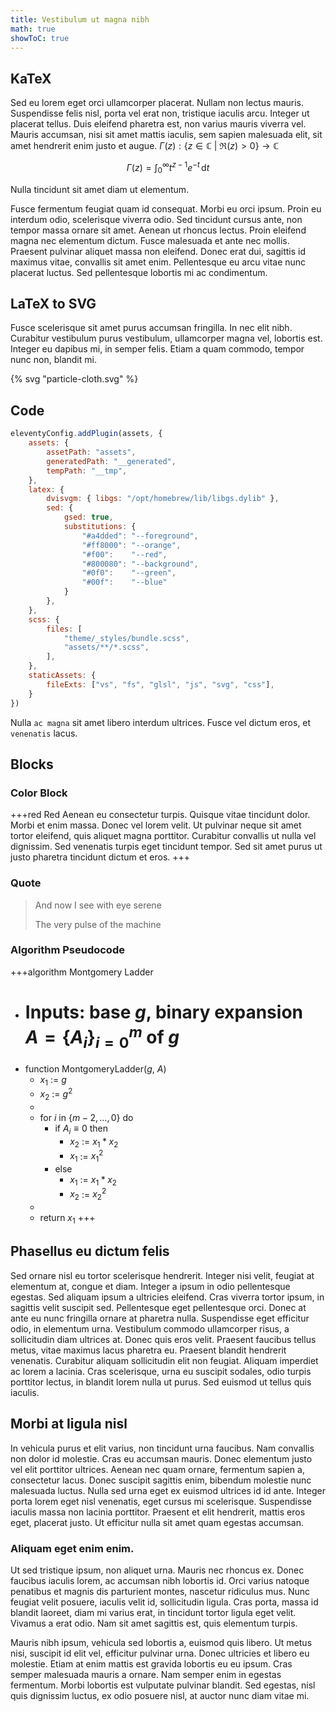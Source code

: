 ```yaml
---
title: Vestibulum ut magna nibh
math: true
showToC: true
---
```


## KaTeX

Sed eu lorem eget orci ullamcorper placerat. Nullam non lectus mauris. Suspendisse felis nisl, porta vel erat non, tristique iaculis arcu. Integer ut placerat tellus. Duis eleifend pharetra est, non varius mauris viverra vel. Mauris accumsan, nisi sit amet mattis iaculis, sem sapien malesuada elit, sit amet hendrerit enim justo et augue. $\Gamma(z) : \{z \in \mathbb{C}\ |\ \mathfrak{R}(z) > 0\} \to \mathbb{C}$

$$
\Gamma(z) = \int_{0}^{\infty} t^{z - 1}e^{-t}\,\mathrm{d}t
$$

Nulla tincidunt sit amet diam ut elementum. 

Fusce fermentum feugiat quam id consequat. Morbi eu orci ipsum. Proin eu interdum odio, scelerisque viverra odio. Sed tincidunt cursus ante, non tempor massa ornare sit amet. Aenean ut rhoncus lectus. Proin eleifend magna nec elementum dictum. Fusce malesuada et ante nec mollis. Praesent pulvinar aliquet massa non eleifend. Donec erat dui, sagittis id maximus vitae, convallis sit amet enim. Pellentesque eu arcu vitae nunc placerat luctus. Sed pellentesque lobortis mi ac condimentum.

## LaTeX to SVG

Fusce scelerisque sit amet purus accumsan fringilla. In nec elit nibh. Curabitur vestibulum purus vestibulum, ullamcorper magna vel, lobortis est. Integer eu dapibus mi, in semper felis. Etiam a quam commodo, tempor nunc non, blandit mi.

{% svg "particle-cloth.svg" %}

## Code

```js
eleventyConfig.addPlugin(assets, {
    assets: {
        assetPath: "assets",
        generatedPath: "__generated",
        tempPath: "__tmp",
    },
    latex: {
        dvisvgm: { libgs: "/opt/homebrew/lib/libgs.dylib" },
        sed: {
            gsed: true,
            substitutions: {
                "#a4dded": "--foreground",
                "#ff8000": "--orange",
                "#f00":    "--red",
                "#800080": "--background",
                "#0f0":    "--green",
                "#00f":    "--blue"
            }
        },
    },
    scss: {
        files: [
            "theme/_styles/bundle.scss",
            "assets/**/*.scss",
        ],
    },
    staticAssets: {
        fileExts: ["vs", "fs", "glsl", "js", "svg", "css"],
    }
})
```

Nulla `ac magna` sit amet libero interdum ultrices. Fusce vel dictum eros, et `venenatis` lacus.

## Blocks

### Color Block
+++red Red
Aenean eu consectetur turpis. Quisque vitae tincidunt dolor. Morbi et enim massa. Donec vel lorem velit. Ut pulvinar neque sit amet tortor eleifend, quis aliquet magna porttitor. Curabitur convallis ut nulla vel dignissim. Sed venenatis turpis eget tincidunt tempor. Sed sit amet purus ut justo pharetra tincidunt dictum et eros.
+++

### Quote
> And now I see with eye serene
>
> The very pulse of the machine

### Algorithm Pseudocode

+++algorithm Montgomery Ladder
- # Inputs: base $g$, binary expansion $A = \{A_i\}_{i=0}^{m}$ of $g$
- function MontgomeryLadder($g$, $A$)
    - $x_1$ := $g$
    - $x_2$ := $g^2$
    - &nbsp;
    - for $i$ in $\{m - 2, \dots, 0\}$ do
        - if $A_i \equiv 0$ then
            - $x_2$ := $x_1 * x_2$
            - $x_1$ := $x_1^2$
        - else
            - $x_1$ := $x_1 * x_2$
            - $x_2$ := $x_2^2$
    - &nbsp;
    - return $x_1$
+++

## Phasellus eu dictum felis

Sed ornare nisl eu tortor scelerisque hendrerit. Integer nisi velit, feugiat at elementum at, congue et diam. Integer a ipsum in odio pellentesque egestas. Sed aliquam ipsum a ultricies eleifend. Cras viverra tortor ipsum, in sagittis velit suscipit sed. Pellentesque eget pellentesque orci. Donec at ante eu nunc fringilla ornare at pharetra nulla. Suspendisse eget efficitur odio, in elementum urna. Vestibulum commodo ullamcorper risus, a sollicitudin diam ultrices at. Donec quis eros velit. Praesent faucibus tellus metus, vitae maximus lacus pharetra eu. Praesent blandit hendrerit venenatis. Curabitur aliquam sollicitudin elit non feugiat. Aliquam imperdiet ac lorem a lacinia. Cras scelerisque, urna eu suscipit sodales, odio turpis porttitor lectus, in blandit lorem nulla ut purus. Sed euismod ut tellus quis iaculis.

## Morbi at ligula nisl

In vehicula purus et elit varius, non tincidunt urna faucibus. Nam convallis non dolor id molestie. Cras eu accumsan mauris. Donec elementum justo vel elit porttitor ultrices. Aenean nec quam ornare, fermentum sapien a, consectetur lacus. Donec suscipit sagittis enim, bibendum molestie nunc malesuada luctus. Nulla sed urna eget ex euismod ultrices id id ante. Integer porta lorem eget nisl venenatis, eget cursus mi scelerisque. Suspendisse iaculis massa non lacinia porttitor. Praesent et elit hendrerit, mattis eros eget, placerat justo. Ut efficitur nulla sit amet quam egestas accumsan.

###  Aliquam eget enim enim.

Ut sed tristique ipsum, non aliquet urna. Mauris nec rhoncus ex. Donec faucibus iaculis lorem, ac accumsan nibh lobortis id. Orci varius natoque penatibus et magnis dis parturient montes, nascetur ridiculus mus. Nunc feugiat velit posuere, iaculis velit id, sollicitudin ligula. Cras porta, massa id blandit laoreet, diam mi varius erat, in tincidunt tortor ligula eget velit. Vivamus a erat odio. Nam sit amet sagittis est, quis elementum turpis.

Mauris nibh ipsum, vehicula sed lobortis a, euismod quis libero. Ut metus nisi, suscipit id elit vel, efficitur pulvinar urna. Donec ultricies et libero eu molestie. Etiam at enim mattis est gravida lobortis eu eu ipsum. Cras semper malesuada mauris a ornare. Nam semper enim in egestas fermentum. Morbi lobortis est vulputate pulvinar blandit. Sed egestas, nisl quis dignissim luctus, ex odio posuere nisl, at auctor nunc diam vitae mi.